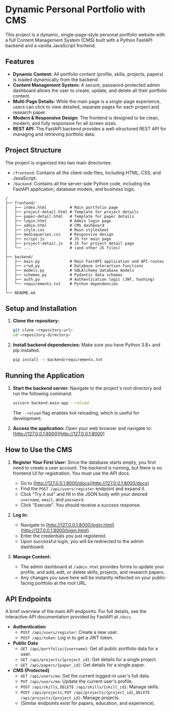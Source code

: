 # Dynamic Personal Portfolio with CMS

This project is a dynamic, single-page-style personal portfolio website with a full Content Management System (CMS) built with a Python FastAPI backend and a vanilla JavaScript frontend.

## Features

- **Dynamic Content:** All portfolio content (profile, skills, projects, papers) is loaded dynamically from the backend.
- **Content Management System:** A secure, password-protected admin dashboard allows the user to create, update, and delete all their portfolio content.
- **Multi-Page Details:** While the main page is a single-page experience, users can click to view detailed, separate pages for each project and research paper.
- **Modern & Responsive Design:** The frontend is designed to be clean, modern, and fully responsive for all screen sizes.
- **REST API:** The FastAPI backend provides a well-structured REST API for managing and retrieving portfolio data.

## Project Structure

The project is organized into two main directories:

- `/frontend`: Contains all the client-side files, including HTML, CSS, and JavaScript.
- `/backend`: Contains all the server-side Python code, including the FastAPI application, database models, and business logic.

```
/
├── frontend/
│   ├── index.html          # Main portfolio page
│   ├── project-detail.html # Template for project details
│   ├── paper-detail.html   # Template for paper details
│   ├── login.html          # Admin login page
│   ├── admin.html          # CMS dashboard
│   ├── style.css           # Main stylesheet
│   ├── mediaqueries.css    # Responsive design
│   ├── script.js           # JS for main page
│   ├── project-detail.js   # JS for project detail page
│   └── ...                 # (and other JS files)
│
├── backend/
│   ├── main.py             # Main FastAPI application and API routes
│   ├── crud.py             # Database interaction functions
│   ├── models.py           # SQLAlchemy database models
│   ├── schemas.py          # Pydantic data schemas
│   ├── auth.py             # Authentication logic (JWT, hashing)
│   └── requirements.txt    # Python dependencies
│
└── README.md
```

## Setup and Installation

1.  **Clone the repository:**
    ```bash
    git clone <repository-url>
    cd <repository-directory>
    ```

2.  **Install backend dependencies:**
    Make sure you have Python 3.8+ and pip installed.
    ```bash
    pip install -r backend/requirements.txt
    ```

## Running the Application

1.  **Start the backend server:**
    Navigate to the project's root directory and run the following command:
    ```bash
    uvicorn backend.main:app --reload
    ```
    The `--reload` flag enables hot-reloading, which is useful for development.

2.  **Access the application:**
    Open your web browser and navigate to:
    [http://127.0.0.1:8000](http://127.0.0.1:8000)

## How to Use the CMS

1.  **Register Your First User:**
    Since the database starts empty, you first need to create a user account. The backend is running, but there is no frontend UI for registration. You must use the API docs.
    - Go to [http://127.0.0.1:8000/docs](http://127.0.0.1:8000/docs)
    - Find the `POST /api/users/register` endpoint and expand it.
    - Click "Try it out" and fill in the JSON body with your desired `username`, `email`, and `password`.
    - Click "Execute". You should receive a success response.

2.  **Log In:**
    - Navigate to [http://127.0.0.1:8000/login.html](http://127.0.0.1:8000/login.html).
    - Enter the credentials you just registered.
    - Upon successful login, you will be redirected to the admin dashboard.

3.  **Manage Content:**
    - The admin dashboard at `/admin.html` provides forms to update your profile, and add, edit, or delete skills, projects, and research papers.
    - Any changes you save here will be instantly reflected on your public-facing portfolio at the root URL.

## API Endpoints

A brief overview of the main API endpoints. For full details, see the interactive API documentation provided by FastAPI at `/docs`.

- **Authentication**
  - `POST /api/users/register`: Create a new user.
  - `POST /api/token`: Log in to get a JWT token.
- **Public Data**
  - `GET /api/portfolio/{username}`: Get all public portfolio data for a user.
  - `GET /api/projects/{project_id}`: Get details for a single project.
  - `GET /api/papers/{paper_id}`: Get details for a single paper.
- **CMS (Protected)**
  - `GET /api/users/me`: Get the current logged-in user's full data.
  - `PUT /api/users/me`: Update the current user's profile.
  - `POST /api/skills`, `DELETE /api/skills/{skill_id}`: Manage skills.
  - `POST /api/projects`, `PUT /api/projects/{project_id}`, `DELETE /api/projects/{project_id}`: Manage projects.
  - (Similar endpoints exist for papers, education, and experience).
